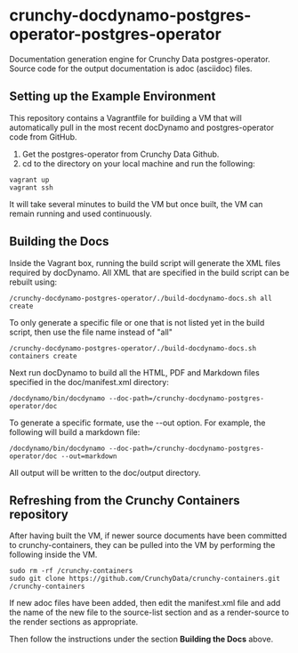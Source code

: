 # crunchy-docdynamo-postgres-operator-postgres-operator
Documentation generation engine for Crunchy Data postgres-operator. Source code for the output documentation is adoc (asciidoc) files.

## Setting up the Example Environment
This repository contains a Vagrantfile for building a VM that will automatically pull in the most recent docDynamo and postgres-operator code from GitHub.

1. Get the postgres-operator from Crunchy Data Github.
2. cd to the directory on your local machine and run the following:

```
vagrant up
vagrant ssh
```

It will take several minutes to build the VM but once built, the VM can remain running and used continuously.

## Building the Docs
Inside the Vagrant box, running the build script will generate the XML files required by docDynamo. All XML that are specified in the build script can be rebuilt using:

```
/crunchy-docdynamo-postgres-operator/./build-docdynamo-docs.sh all create
```

To only generate a specific file or one that is not listed yet in the build script, then use the file name instead of "all"

```
/crunchy-docdynamo-postgres-operator/./build-docdynamo-docs.sh containers create
```

Next run docDynamo to build all the HTML, PDF and Markdown files specified in the doc/manifest.xml directory:

```
/docdynamo/bin/docdynamo --doc-path=/crunchy-docdynamo-postgres-operator/doc
```

To generate a specific formate, use the --out option. For example, the following will build a markdown file:

```
/docdynamo/bin/docdynamo --doc-path=/crunchy-docdynamo-postgres-operator/doc --out=markdown
```

All output will be written to the doc/output directory.

## Refreshing from the Crunchy Containers repository
After having built the VM, if newer source documents have been committed to crunchy-containers, they can be pulled into the VM by performing the following inside the VM.

```
sudo rm -rf /crunchy-containers
sudo git clone https://github.com/CrunchyData/crunchy-containers.git /crunchy-containers
```

If new adoc files have been added, then edit the manifest.xml file and add the name of the new file to the source-list section and as a render-source to the render sections as appropriate.

Then follow the instructions under the section **Building the Docs** above.
